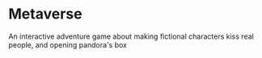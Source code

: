 # Metaverse

An interactive adventure game about making fictional characters kiss real people, and opening pandora's box